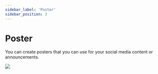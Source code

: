 ```yaml
---
sidebar_label: 'Poster'
sidebar_position: 3
---
```


# Poster

You can create posters that you can use for your social media content or announcements.

<img src="https://stock-image.s3.amazonaws.com/guideimages/poster.webp"/>